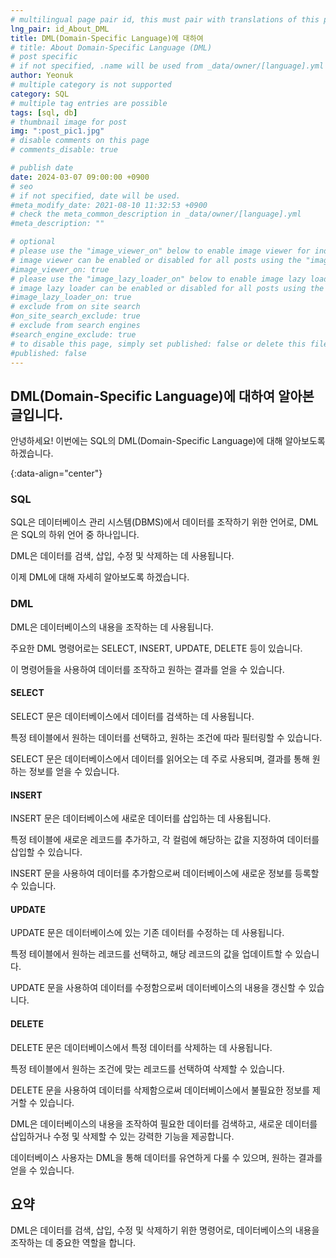 ```yaml
---
# multilingual page pair id, this must pair with translations of this page. (This name must be unique)
lng_pair: id_About_DML
title: DML(Domain-Specific Language)에 대하여
# title: About Domain-Specific Language (DML)
# post specific
# if not specified, .name will be used from _data/owner/[language].yml
author: Yeonuk
# multiple category is not supported
category: SQL
# multiple tag entries are possible
tags: [sql, db]
# thumbnail image for post
img: ":post_pic1.jpg"
# disable comments on this page
# comments_disable: true

# publish date
date: 2024-03-07 09:00:00 +0900
# seo
# if not specified, date will be used.
#meta_modify_date: 2021-08-10 11:32:53 +0900
# check the meta_common_description in _data/owner/[language].yml
#meta_description: ""

# optional
# please use the "image_viewer_on" below to enable image viewer for individual pages or posts (_posts/ or [language]/_posts folders).
# image viewer can be enabled or disabled for all posts using the "image_viewer_posts: true" setting in _data/conf/main.yml.
#image_viewer_on: true
# please use the "image_lazy_loader_on" below to enable image lazy loader for individual pages or posts (_posts/ or [language]/_posts folders).
# image lazy loader can be enabled or disabled for all posts using the "image_lazy_loader_posts: true" setting in _data/conf/main.yml.
#image_lazy_loader_on: true
# exclude from on site search
#on_site_search_exclude: true
# exclude from search engines
#search_engine_exclude: true
# to disable this page, simply set published: false or delete this file
#published: false
---
```


<!-- outline-start -->

## DML(Domain-Specific Language)에 대하여 알아본 글입니다.

안녕하세요! 이번에는 SQL의 DML(Domain-Specific Language)에 대해 알아보도록 하겠습니다.

{:data-align="center"}

<!-- outline-end -->

### SQL

SQL은 데이터베이스 관리 시스템(DBMS)에서 데이터를 조작하기 위한 언어로, DML은 SQL의 하위 언어 중 하나입니다.

DML은 데이터를 검색, 삽입, 수정 및 삭제하는 데 사용됩니다.

이제 DML에 대해 자세히 알아보도록 하겠습니다.

### DML

DML은 데이터베이스의 내용을 조작하는 데 사용됩니다.

주요한 DML 명령어로는 SELECT, INSERT, UPDATE, DELETE 등이 있습니다.

이 명령어들을 사용하여 데이터를 조작하고 원하는 결과를 얻을 수 있습니다.

#### SELECT

SELECT 문은 데이터베이스에서 데이터를 검색하는 데 사용됩니다.

특정 테이블에서 원하는 데이터를 선택하고, 원하는 조건에 따라 필터링할 수 있습니다.

SELECT 문은 데이터베이스에서 데이터를 읽어오는 데 주로 사용되며, 결과를 통해 원하는 정보를 얻을 수 있습니다.

#### INSERT

INSERT 문은 데이터베이스에 새로운 데이터를 삽입하는 데 사용됩니다.

특정 테이블에 새로운 레코드를 추가하고, 각 컬럼에 해당하는 값을 지정하여 데이터를 삽입할 수 있습니다.

INSERT 문을 사용하여 데이터를 추가함으로써 데이터베이스에 새로운 정보를 등록할 수 있습니다.

#### UPDATE

UPDATE 문은 데이터베이스에 있는 기존 데이터를 수정하는 데 사용됩니다.

특정 테이블에서 원하는 레코드를 선택하고, 해당 레코드의 값을 업데이트할 수 있습니다.

UPDATE 문을 사용하여 데이터를 수정함으로써 데이터베이스의 내용을 갱신할 수 있습니다.

#### DELETE

DELETE 문은 데이터베이스에서 특정 데이터를 삭제하는 데 사용됩니다.

특정 테이블에서 원하는 조건에 맞는 레코드를 선택하여 삭제할 수 있습니다.

DELETE 문을 사용하여 데이터를 삭제함으로써 데이터베이스에서 불필요한 정보를 제거할 수 있습니다.

DML은 데이터베이스의 내용을 조작하여 필요한 데이터를 검색하고, 새로운 데이터를 삽입하거나 수정 및 삭제할 수 있는 강력한 기능을 제공합니다.

데이터베이스 사용자는 DML을 통해 데이터를 유연하게 다룰 수 있으며, 원하는 결과를 얻을 수 있습니다.

## 요약

DML은 데이터를 검색, 삽입, 수정 및 삭제하기 위한 명령어로, 데이터베이스의 내용을 조작하는 데 중요한 역할을 합니다.
